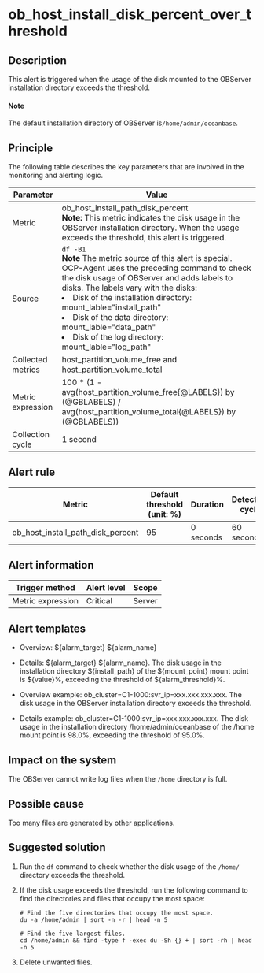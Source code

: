 ob_host_install_disk_percent_over_threshold 
================================================================



Description 
--------------------------------

This alert is triggered when the usage of the disk mounted to the OBServer installation directory exceeds the threshold. 

  <main id="notice" type='explain'>
    <h4>Note</h4>
    <p>The default installation directory of OBServer is<code>/home/admin/oceanbase</code>.</p>
  </main>

Principle 
------------------------------

The following table describes the key parameters that are involved in the monitoring and alerting logic. 


|     Parameter     |                                                                                                                                                                                                                                                                                    Value                                                                                                                                                                                                                                                                                     |
|-------------------|------------------------------------------------------------------------------------------------------------------------------------------------------------------------------------------------------------------------------------------------------------------------------------------------------------------------------------------------------------------------------------------------------------------------------------------------------------------------------------------------------------------------------------------------------------------------------|
| Metric            | ob_host_install_path_disk_percent</br> **Note:**  This metric indicates the disk usage in the OBServer installation directory. When the usage exceeds the threshold, this alert is triggered.                                                                                                                                                                                                                                                                                                                                                      |
| Source            | `df -B1 ` </br> **Note**  The metric source of this alert is special. OCP-Agent uses the preceding command to check the disk usage of OBServer and adds labels to disks. The labels vary with the disks: <li> Disk of the installation directory: mount_lable="install_path"   </li><li> Disk of the data directory: mount_lable="data_path"   </li><li> Disk of the log directory: mount_lable="log_path" </li>   |
| Collected metrics | host_partition_volume_free and host_partition_volume_total                                                                                                                                                                                                                                                                                                                                                                                                                                                                                                                   |
| Metric expression | 100 \* (1 - avg(host_partition_volume_free{@LABELS}) by (@GBLABELS) / avg(host_partition_volume_total{@LABELS}) by (@GBLABELS))                                                                                                                                                                                                                                                                                                                                                                                                                                              |
| Collection cycle  | 1 second                                                                                                                                                                                                                                                                                                                                                                                                                                                                                                                                                                     |



Alert rule 
-------------------------------



|              Metric               | Default threshold (unit: %) | Duration  | Detection cycle | Time before clearance |
|-----------------------------------|-----------------------------|-----------|-----------------|-----------------------|
| ob_host_install_path_disk_percent | 95                          | 0 seconds | 60 seconds      | 5 minutes             |



Alert information 
--------------------------------------



|  Trigger method   | Alert level | Scope  |
|-------------------|-------------|--------|
| Metric expression | Critical    | Server |



Alert templates 
------------------------------------

* Overview: \${alarm_target} ${alarm_name}

  

* Details: \${alarm_target} \${alarm_name}. The disk usage in the installation directory \${install_path} of the \${mount_point} mount point is \${value}%, exceeding the threshold of \${alarm_threshold}%.

  

* Overview example: ob_cluster=C1-1000:svr_ip=xxx.xxx.xxx.xxx. The disk usage in the OBServer installation directory exceeds the threshold.

  

* Details example: ob_cluster=C1-1000:svr_ip=xxx.xxx.xxx.xxx. The disk usage in the installation directory /home/admin/oceanbase of the /home mount point is 98.0%, exceeding the threshold of 95.0%.

  




Impact on the system 
-----------------------------------------

The OBServer cannot write log files when the `/home` directory is full.

Possible cause 
-----------------------------------

Too many files are generated by other applications.

Suggested solution 
---------------------------------------

1. Run the `df` command to check whether the disk usage of the `/home/` directory exceeds the threshold.

   

2. If the disk usage exceeds the threshold, run the following command to find the directories and files that occupy the most space: 

   ```shell
   # Find the five directories that occupy the most space.
   du -a /home/admin | sort -n -r | head -n 5
   
   # Find the five largest files.
   cd /home/admin && find -type f -exec du -Sh {} + | sort -rh | head -n 5
   ```

   

3. Delete unwanted files.

   




